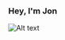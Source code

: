 ### Hey, I'm Jon

<!--
**Jbaxend1/Jbaxend1** is a ✨ _special_ ✨ repository because its `README.md` (this file) appears on your GitHub profile.

Here are some ideas to get you started:

- 🔭 I’m currently working on Prime Vetted Group Project https://github.com/Jbaxend1/prime-vetted
- 🌱 I’m currently learning PHP and Laravel
- 💬 Ask me about music, vehicles, code or anything in between! 
- 📫 How to reach me: jmbaxendell@gmail.com

-->

![Alt text](https://spotify-recently-played-readme.vercel.app/api?user=li2ardking&count={4})
